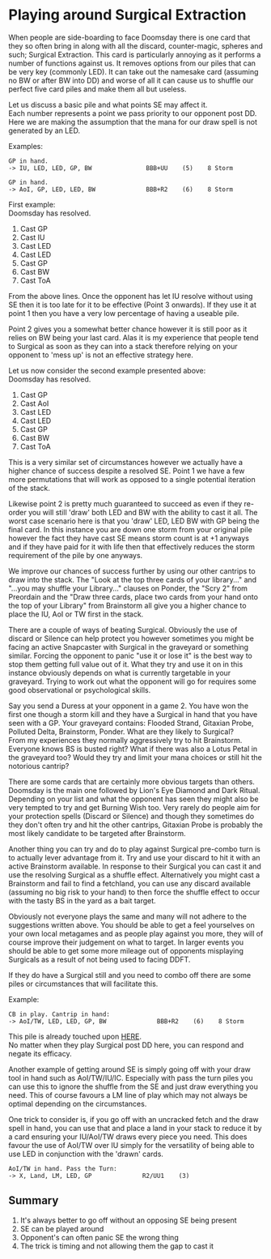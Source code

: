 # Playing around Surgical Extraction

When people are side-boarding to face Doomsday there is one card that
they so often bring in along with all the discard, counter-magic,
spheres and such; Surgical Extraction. This card is particularly 
annoying as it performs a number of functions against us. It removes
options from our piles that can be very key (commonly LED). It
can take out the namesake card (assuming no BW or after BW into DD)
and worse of all it can cause us to shuffle our perfect five card
piles and make them all but useless.

Let us discuss a basic pile and what points SE may affect it.     
Each number represents a point we pass priority to our opponent post DD.   
Here we are making the assumption that the mana for our draw spell is not generated
by an LED.   

Examples:   
```
GP in hand. 
-> IU, LED, LED, GP, BW               BBB+UU    (5)    8 Storm

GP in hand.
-> AoI, GP, LED, LED, BW              BBB+R2    (6)    8 Storm
```

First example:   
Doomsday has resolved.  
1. Cast GP   
2. Cast IU    
3. Cast LED  
4. Cast LED  
5. Cast GP   
6. Cast BW   
7. Cast ToA   

From the above lines. Once the opponent has let IU resolve without using SE then 
it is too late for it to be effective (Point 3 onwards). If they use it at point
1 then you have a very low percentage of having a useable pile. 

Point 2 gives you a somewhat better chance however it is still poor as it relies
on BW being your last card. 
Alas it is my experience that people tend to Surgical as soon as they can into a stack 
therefore relying on your opponent to 'mess up' is not an effective strategy here.

Let us now consider the second example presented above:   
Doomsday has resolved.  
1. Cast GP   
2. Cast AoI      
3. Cast LED  
4. Cast LED  
5. Cast GP   
6. Cast BW   
7. Cast ToA   

This is a very similar set of circumstances however we actually have a higher chance of 
success despite a resolved SE. Point 1 we have a few more permutations that will work as
opposed to a single potential iteration of the stack.

Likewise point 2 is pretty much guaranteed to succeed as even if they re-order you will 
still 'draw' both LED and BW with the ability to cast it all. The worst case scenario here
is that you 'draw' LED, LED BW with GP being the final card. In this instance you are down one
storm from your original pile however the fact they have cast SE means storm count is at +1 
anyways and if they have paid for it with life then that effectively reduces the storm 
requirement of the pile by one anyways. 

We improve our chances of success further by using our other cantrips to draw into the stack.
The "Look at the top three cards of your library..." and "...you may shuffle your Library..." 
clauses on Ponder, the "Scry 2" from Preordain and the "Draw three cards, place two cards from
your hand onto the top of your Library" from Brainstorm all give you a higher chance to place 
the IU, AoI or TW first in the stack.





There are a couple of ways of beating Surgical. Obviously the use of discard
or Silence can help protect you however sometimes you might be facing an active
Snapcaster with Surgical in the graveyard or something similar. Forcing the
opponent to panic "use it or lose it" is the best way to stop them getting full
value out of it. What they try and use it on in this instance obviously depends
on what is currently targetable in your graveyard. Trying to work out what the 
opponent will go for requires some good observational or psychological skills.  

Say you send a Duress at your opponent in a game 2. You have won the first one 
though a storm kill and they have a Surgical in hand that you have seen with a GP. 
Your graveyard contains: Flooded Strand, Gitaxian Probe, Polluted Delta, Brainstorm,
Ponder. What are they likely to Surgical?    
From my experiences they normally aggressively try to hit Brainstorm. Everyone knows BS
is busted right? What if there was also a Lotus Petal in the graveyard too? Would they 
try and limit your mana choices or still hit the notorious cantrip?

There are some cards that are certainly more obvious targets than others. Doomsday is the
main one followed by Lion's Eye Diamond and Dark Ritual. Depending on your list and what 
the opponent has seen they might also be very tempted to try and get Burning Wish too. 
Very rarely do people aim for your protection spells (Discard or Silence) and though they 
sometimes do they don't often try and hit the other cantrips, Gitaxian Probe is probably the 
most likely candidate to be targeted after Brainstorm.

Another thing you can try and do to play against Surgical pre-combo turn is to 
actually lever advantage from it. Try and use your discard to hit it with an active 
Brainstorm available. In response to their Surgical you can cast it and use the resolving 
Surgical as a shuffle effect. Alternatively you might cast a Brainstorm and fail to find a 
fetchland, you can use any discard available (assuming no big risk to your hand) to then
force the shuffle effect to occur with the tasty BS in the yard as a bait target.

Obviously not everyone plays the same and many will not adhere to the suggestions
written above. You should be able to get a feel yourselves on your own local metagames
and as people play against you more, they will of course improve their judgement on what
to target. In larger events you should be able to get some more mileage out of opponents
misplaying Surgicals as a result of not being used to facing DDFT. 

If they do have a Surgical still and you need to combo off there are some piles or 
circumstances that will facilitate this. 

Example:
```
CB in play. Cantrip in hand:
-> AoI/TW, LED, LED, GP, BW              BBB+R2    (6)    8 Storm
```

This pile is already touched upon [HERE](Link).   
No matter when they play Surgical post DD here, you can respond and negate 
its efficacy.

Another example of getting around SE is simply going off with your draw tool in hand
such as AoI/TW/IU/IC. Especially with pass the turn piles you can use this to ignore the 
shuffle from the SE and just draw everything you need. This of course favours a LM line
of play which may not always be optimal depending on the circumstances.

One trick to consider is, if you go off with an uncracked fetch and the draw spell in hand,
you can use that and place a land in your stack to reduce it by a card ensuring your 
IU/AoI/TW draws every piece you need. This does favour the use of AoI/TW over IU simply
for the versatility of being able to use LED in conjunction with the 'drawn' cards.

```
AoI/TW in hand. Pass the Turn:
-> X, Land, LM, LED, GP              R2/UU1    (3)    
```

## Summary

1. It's always better to go off without an opposing SE being present
2. SE can be played around
3. Opponent's can often panic SE the wrong thing
4. The trick is timing and not allowing them the gap to cast it
